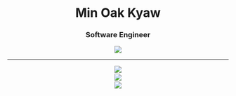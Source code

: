 <div id="header" align="center">
  <h1>Min Oak Kyaw</h1>

  <h3>Software Engineer</h3>

  <img src="https://www.codewars.com/users/Min%20Oak%20Kyaw/badges/large">
  <hr>
  
  <img src="https://github-readme-stats.vercel.app/api/top-langs/?username=Kybton&hide=html,jupyter-notebook,Jupyter+Notebook&layout=donut&theme=gruvbox"><br>
  <img style="border-radius:1.5%;border:2px solid #fff" src="https://media.giphy.com/media/v1.Y2lkPTc5MGI3NjExaDFvNjhpNGh0bXRwOTg5amQ5Ynd2bmtzd2NyMnR6ZnFxODEyY2xsOCZlcD12MV9pbnRlcm5hbF9naWZfYnlfaWQmY3Q9Zw/JqmupuTVZYaQX5s094/giphy.gif"/><br>
  <img src="https://github-readme-streak-stats.herokuapp.com/?user=Kybton&theme=dark"><br>
</div>
